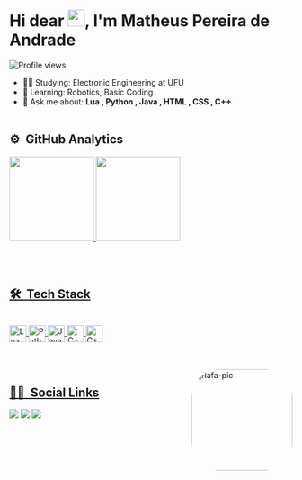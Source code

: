 <h1 align="left">Hi dear <img src="https://media.tenor.com/v9XIZ3ZgKvEAAAAM/moon-earths-moon.gif" width="30px">, I'm Matheus Pereira de Andrade </h1>

<p align="left"> <img src="https://komarev.com/ghpvc/?username=matheeusper&color=001BFF" alt="Profile views" /> </p>

- 👨‍🎓 Studying: Electronic Engineering at UFU
- 🌱 Learning: Robotics, Basic Coding
- 💬 Ask me about: **Lua , Python , Java , HTML , CSS , C++**
<br><br>

## ⚙️ &nbsp;GitHub Analytics

<div>
<a href="https://github.com/matheeusper">
  <img height="150px" src="https://github-readme-stats.vercel.app/api?username=matheeusper&show_icons=true&theme=transparent&include_all_commits=true&count_private=true"/>
  <img height="150px" src="https://github-readme-stats.vercel.app/api/top-langs/?username=matheeusper&layout=compact&langs_count=7&theme=transparent"/>
</div>
  
  <br><br>
  
  ## 🛠 &nbsp;Tech Stack
<div style="display: inline_block"><br>
  <img align="center" alt="Lua" height="30" width="30" src="https://upload.wikimedia.org/wikipedia/commons/thumb/c/cf/Lua-Logo.svg/1200px-Lua-Logo.svg.png">
  <img align="center" alt="Python" height="30" width="30" src="https://cdn3.iconfinder.com/data/icons/logos-and-brands-adobe/512/267_Python-512.png">
  <img align="center" alt="Java" height="30" width="30" src="https://cdn-icons-png.flaticon.com/512/226/226777.png">
  <img align="center" alt="C++" height="30" width="30" src="https://cdn-icons-png.flaticon.com/512/6132/6132222.png">
  <img align="center" alt="C++" height="30" width="30" src="https://raw.githubusercontent.com/hussainweb/hussainweb/main/icons/vscode.png" />
</div>
  
<br><br>
<img align="right" alt="Rafa-pic" height="180" style="border-radius:50px;" src="https://media.tenor.com/-f9Es2UGaGwAAAAd/moon-knight-marvel.gif">

## 👨‍💻  &nbsp;Social Links
  <div> 
  <a href="https://instagram.com/matheeusper" target="_blank"><img src="https://img.shields.io/badge/-Instagram-%23E4405F?style=for-the-badge&logo=instagram&logoColor=white" target="_blank"></a>
  <a href = "mailto:matheusper@ufu.br"><img src="https://img.shields.io/badge/-Gmail-%23333?style=for-the-badge&logo=gmail&logoColor=white" target="_blank"></a>
  <a href="https://www.linkedin.com/in/matheeusper/" target="_blank"><img src="https://img.shields.io/badge/-LinkedIn-%230077B5?style=for-the-badge&logo=linkedin&logoColor=white" target="_blank"></a> 
